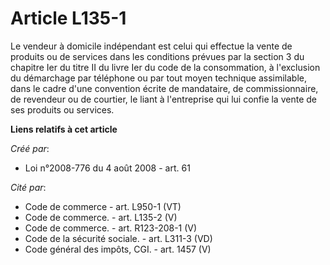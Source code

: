 # Article L135-1

Le vendeur à domicile indépendant est celui qui effectue la vente de produits ou de services dans les conditions prévues par
la section 3 du chapitre Ier du titre II du livre Ier du code de la consommation, à l'exclusion du démarchage par téléphone
ou par tout moyen technique assimilable, dans le cadre d'une convention écrite de mandataire, de commissionnaire, de
revendeur ou de courtier, le liant à l'entreprise qui lui confie la vente de ses produits ou services.

**Liens relatifs à cet article**

_Créé par_:

  - Loi n°2008-776 du 4 août 2008 - art. 61

_Cité par_:

  - Code de commerce - art. L950-1 (VT)
  - Code de commerce. - art. L135-2 (V)
  - Code de commerce. - art. R123-208-1 (V)
  - Code de la sécurité sociale. - art. L311-3 (VD)
  - Code général des impôts, CGI. - art. 1457 (V)
